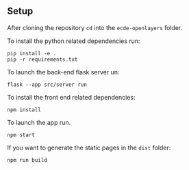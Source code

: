 ## Setup

After cloning the repository `cd` into the `ecde-openlayers` folder.

To install the python related dependencies run:

    pip install -e .
    pip -r requirements.txt

To launch the back-end flask server un:

    flask --app src/server run

To install the front end related dependencies:

    npm install

To launch the app run.

    npm start

If you want to generate the static pages in the `dist` folder:

    npm run build


